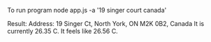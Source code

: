 To run program
node app.js -a '19 singer court canada'

Result:
Address:  19 Singer Ct, North York, ON M2K 0B2, Canada
It is currently 26.35 C. It feels like 26.56 C.